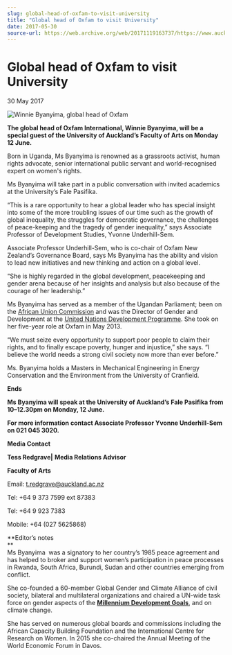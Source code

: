 ```yaml
---
slug: global-head-of-oxfam-to-visit-university
title: "Global head of Oxfam to visit University"
date: 2017-05-30
source-url: https://web.archive.org/web/20171119163737/https://www.auckland.ac.nz/en/about/news-events-and-notices/news/news-2017/05/global-head-of-oxfam-to-visit-university.html
---
```

Global head of Oxfam to visit University
========================================

30 May 2017

![Winnie Byanyima, global head of Oxfam](https://www.auckland.ac.nz/en/about/news-events-and-notices/news/news-2017/05/global-head-of-oxfam-to-visit-university/_jcr_content/par/textimage/image.img.jpg/1496106220008.jpg "Winnie Byanyima, global head of Oxfam")

**The global head of Oxfam International, Winnie Byanyima, will be a special guest of the University of Auckland’s Faculty of Arts on Monday 12 June.**

Born in Uganda, Ms Byanyima is renowned as a grassroots activist, human rights advocate, senior international public servant and world-recognised expert on women's rights.

Ms Byanyima will take part in a public conversation with invited academics at the University’s Fale Pasifika.

“This is a rare opportunity to hear a global leader who has special insight into some of the more troubling issues of our time such as the growth of global inequality, the struggles for democratic governance, the challenges of peace-keeping and the tragedy of gender inequality,” says Associate Professor of Development Studies, Yvonne Underhill-Sem.

Associate Professor Underhill-Sem, who is co-chair of Oxfam New Zealand’s Governance Board, says Ms Byanyima has the ability and vision to lead new initiatives and new thinking and action on a global level.

“She is highly regarded in the global development, peacekeeping and gender arena because of her insights and analysis but also because of the courage of her leadership.”

Ms Byanyima has served as a member of the Ugandan Parliament; been on the [African Union Commission](http://www.au.int/en/commission) and was the Director of Gender and Development at the [United Nations Development Programme](http://www.undp.org/content/undp/en/home.html). She took on her five-year role at Oxfam in May 2013.   

“We must seize every opportunity to support poor people to claim their rights, and to finally escape poverty, hunger and injustice,” she says. “I believe the world needs a strong civil society now more than ever before.”

Ms. Byanyima holds a Masters in Mechanical Engineering in Energy Conservation and the Environment from the University of Cranfield.

**Ends**

**Ms Byanyima will speak at the University of Auckland’s Fale Pasifika from 10–12.30pm on Monday, 12 June.**

**For more information contact Associate Professor Yvonne Underhill-Sem on 021 045 3020.**

**Media Contact**

**Tess Redgrave|** **Media Relations Advisor**

**Faculty of Arts**

Email: t.redgrave@auckland.ac.nz  

Tel: +64 9 373 7599 ext 87383

Tel: +64 9 923 7383

Mobile: +64 (027 5625868)

**Editor’s notes  
**  
Ms Byanyima  was a signatory to her country’s 1985 peace agreement and has helped to broker and support women’s participation in peace processes in Rwanda, South Africa, Burundi, Sudan and other countries emerging from conflict.

She co-founded a 60-member Global Gender and Climate Alliance of civil society, bilateral and multilateral organizations and chaired a UN-wide task force on gender aspects of the [**Millennium Development Goals**](http://www.unmillenniumproject.org/), and on climate change.

She has served on numerous global boards and commissions including the African Capacity Building Foundation and the International Centre for Research on Women. In 2015 she co-chaired the Annual Meeting of the World Economic Forum in Davos.